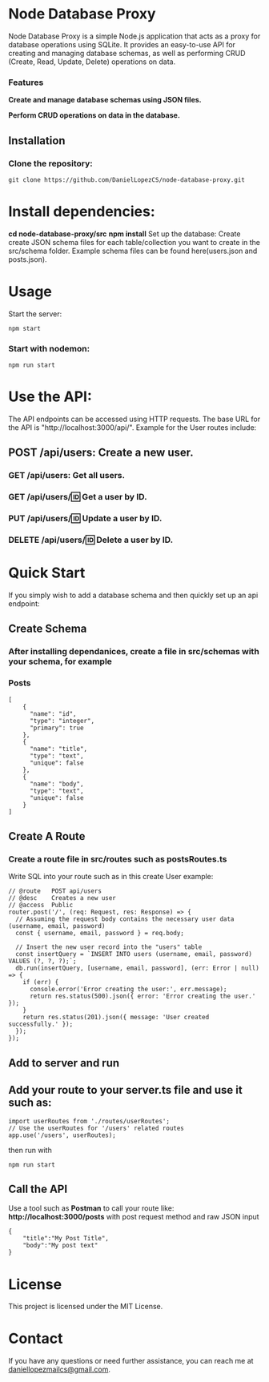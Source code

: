 # Node Database Proxy
Node Database Proxy is a simple Node.js application that acts as a proxy for database operations using SQLite. It provides an easy-to-use API for creating and managing database schemas, as well as performing CRUD (Create, Read, Update, Delete) operations on data.

### Features
**Create and manage database schemas using JSON files.**

**Perform CRUD operations on data in the database.**

## Installation
### Clone the repository:
```git clone https://github.com/DanielLopezCS/node-database-proxy.git```

# Install dependencies:

**cd node-database-proxy/src**
**npm install**
Set up the database:
Create create JSON schema files for each table/collection you want to create in the src/schema folder. Example schema files can be found here(users.json and posts.json).

# Usage
Start the server:

```npm start```

### Start with nodemon:

```npm run start```

# Use the API:
The API endpoints can be accessed using HTTP requests. The base URL for the API is "http://localhost:3000/api/". Example for the User routes include:

## POST /api/users: Create a new user.
### GET /api/users: Get all users.
### GET /api/users/:id: Get a user by ID.
### PUT /api/users/:id: Update a user by ID.
### DELETE /api/users/:id: Delete a user by ID.

# Quick Start
If you simply wish to add a database schema and then quickly set up an api endpoint:

## Create Schema

### After installing dependanices, create a file in src/schemas with your schema, for example 
### Posts
```
[
    {
      "name": "id",
      "type": "integer",
      "primary": true
    },
    {
      "name": "title",
      "type": "text",
      "unique": false
    },
    {
      "name": "body",
      "type": "text",
      "unique": false
    }
]
```
## Create A Route

### Create a route file in src/routes such as postsRoutes.ts
Write SQL into your route such as in this create User example:
```
// @route   POST api/users
// @desc    Creates a new user
// @access  Public
router.post('/', (req: Request, res: Response) => {
  // Assuming the request body contains the necessary user data (username, email, password)
  const { username, email, password } = req.body;

  // Insert the new user record into the "users" table
  const insertQuery = `INSERT INTO users (username, email, password) VALUES (?, ?, ?);`;
  db.run(insertQuery, [username, email, password], (err: Error | null) => {
    if (err) {
      console.error('Error creating the user:', err.message);
      return res.status(500).json({ error: 'Error creating the user.' });
    }
    return res.status(201).json({ message: 'User created successfully.' });
  });
});
```
## Add to server and run
## Add your route to your server.ts file and use it such as:
```
import userRoutes from './routes/userRoutes'; 
// Use the userRoutes for '/users' related routes
app.use('/users', userRoutes); 
```
then run with 

```npm run start```

## Call the API
Use a tool such as **Postman** to  call your route like:
**http://localhost:3000/posts** 
with post request method and raw JSON input 
```
{
    "title":"My Post Title",
    "body":"My post text"
}
```
# License
This project is licensed under the MIT License.

# Contact
If you have any questions or need further assistance, you can reach me at daniellopezmailcs@gmail.com.

